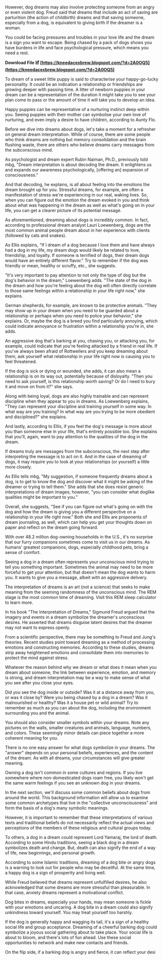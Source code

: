 However, dog dreams may also involve protecting someone from an angry or even violent dog. Freud said that dreams that include an act of saving are parturition (the action of childbirth) dreams and that saving someone, especially from a dog, is equivalent to giving birth if the dreamer is a woman.
 
You could be facing pressures and troubles in your love life and the dream is a sign you want to escape. Being chased by a pack of dogs shows you have burdens in life and face psychological pressure, which means you need a rest.
 
**Download File 🗹 [https://kneedacexbrew.blogspot.com/?d=2A0OQ5](https://kneedacexbrew.blogspot.com/?d=2A0OQ5)**


 
To dream of a sweet little puppy is said to characterise your happy-go-lucky personality. It could be an indication a relationship or friendships are growing deeper with passing time. A litter of newborn puppies in your dream can be a representation of the duration it might take you to see your plan come to pass or the amount of time it will take you to develop an idea.
 
Happy puppies can be representative of a nurturing instinct deep within you. Seeing puppies with their mother can symbolise your own love of nurturing, and even imply a desire to have children, according to Aunty Flo.
 
Before we dive into dreams about dogs, let's take a moment for a refresher on general dream interpretation. While of course, there are some people who think dreams are nothing but memory consolidation and the brain flushing waste, there are others who believe dreams carry messages from the subconscious mind.
 
As psychologist and dream expert Rubin Naiman, Ph.D., previously told mbg, "Dream interpretation is about decoding the dream. It enlightens us and expands our awareness psychologically, [offering an] expansion of consciousness."
 
And that decoding, he explains, is all about feeling into the emotions the dream brought up for you. Stressful dreams, for example, are often a manifestation of stress we're experiencing in our real, waking lives. So, when you can figure out the emotion the dream evoked in you and think about what was happening in the dream as well as what's going on in your life, you can get a clearer picture of its potential message.
 
As aforementioned, dreaming about dogs is incredibly common. In fact, according to professional dream analyst Lauri Loewenberg, dogs are the most common animal people dream about in her experience with clients (followed by cats and snakes).

As Ellis explains, "If I dream of a dog because I love them and have always had a dog in my life, my dream dogs would likely be related to love, friendship, and loyalty. If someone is terrified of dogs, their dream dogs would have an entirely different flavor." Try to remember if the dog was friendly or mean, healthy or scruffy, etc., she suggests.
 
"It's very important to pay attention to not only the type of dog but the dog's behavior in the dream," Loewenberg adds. "The state of the dog in the dream and how you're feeling about the dog will often directly correlate to those same feelings within a relationship in your life right now," she explains.
 
German shepherds, for example, are known to be protective animals. "They may show up in your dream when you need to be guarded about a relationship or perhaps when you need to police your behavior," she explains. Or, maybe the dog is a breed you find particularly annoying, which could indicate annoyance or frustration within a relationship you're in, she adds.
 
An aggressive dog that's barking at you, chasing you, or attacking you, for example, could indicate that you're feeling attacked by a friend in real life. If you've always been afraid of Rottweilers and you keep dreaming about them, ask yourself what relationship in your life right now is causing you to feel threatened.
 
If the dog is sick or dying or wounded, she adds, it can also mean a relationship is on its way out, potentially because of disloyalty. "Then you need to ask yourself, is this relationship worth saving? Or do I need to bury it and move on from it?" she says.
 
Along with being loyal, dogs are also highly trainable and can represent discipline when they appear to you in dreams. As Loewenberg explains, "They can represent your discipline and training yourself in some way. In what way are you training? In what way are you trying to be more obedient and disciplined?" she explains.
 
And lastly, according to Ellis, if you feel the dog's message is more about you than someone else in your life, that's entirely possible too. She explains that you'll, again, want to pay attention to the qualities of the dog in the dream.
 
If dreams truly are messages from the subconscious, the next step after interpreting the message is to act on it. And in the case of dreaming of dogs, it may require you to look at your relationships (or yourself) a little more closely.
 
As Ellis tells mbg, "My suggestion, if someone frequently dreams about a dog, is to get to know the dog and discover what it might be asking of the dreamer or trying to tell them." She adds that she does resist generic interpretations of dream images; however, "you can consider what doglike qualities might be important to you."
 
Overall, she suggests, "See if you can figure out what's going on with the dog and how the dream is giving you a different perspective on a relationship in your life right now." Both she and Ellis are proponents of dream journaling, as well, which can help you get your thoughts down on paper and reflect on the dream going forward.
 
With over 48.2 million dog-owning households in the U.S., it's no surprise that our furry companions sometimes come to visit us in our dreams. As humans' greatest companions, dogs, especially childhood pets, bring a sense of comfort.
 
Seeing a dog in a dream often represents your unconscious mind trying to tell you something important. Sometimes the animal may need to be more forceful to get your attention, but that doesn't mean the dog wants to harm you. It wants to give you a message, albeit with an aggressive delivery.
 
The interpretation of dreams is an art (not a science) that seeks to make meaning from the seeming randomness of the unconscious mind. The REM stage is the most common time of dreaming. Visit this REM sleep calculator to learn more.
 
In his book "The Interpretation of Dreams," Sigmund Freud argued that the imagery and events in a dream symbolize the dreamer's unconscious desires. He asserted that dreams disguise latent desires that the dreamer may not want to express openly.
 
From a scientific perspective, there may be something to Freud and Jung's theories. Recent studies point toward dreaming as a method of processing emotions and constructing memories. According to these studies, dreams strip away heightened emotions and consolidate them into memories to protect the mind against stress.
 
Whatever the reason behind why we dream or what does it mean when you dream about someone, the link between experience, emotion, and memory is strong, and dream interpretation may be a way to make sense of what you see after you close your eyes.
 
Did you see the dog inside or outside? Was it at a distance away from you, or was it close by? Were you being chased by a dog in a dream? Was it malnourished or healthy? Was it a house pet or wild animal? Try to remember as much as you can about the dog, including the environment surrounding you and the animal.
 
You should also consider smaller symbols within your dreams. Note any pictures on the walls, smaller creatures and animals, language, numbers, and colors. These seemingly minor details can piece together a more coherent meaning for you.
 
There is no one easy answer for what dogs symbolize in your dreams. The "answer" depends on your personal beliefs, experiences, and the content of the dream. As with all dreams, your circumstances will give greater meaning.
 
Owning a dog isn't common in some cultures and regions. If you live somewhere where non-domesticated dogs roam free, you likely won't get the same warm feelings if you see an unknown dog in your dreams.
 
In the next section, we'll discuss some common beliefs about dogs from around the world. This background information will allow us to examine some common archetypes that live in the "collective unconsciousness" and form the basis of a dog's many symbolic meanings.
 
However, it is important to remember that these interpretations of various texts and traditional beliefs do not necessarily reflect the actual views and perceptions of the members of these religious and cultural groups today.
 
To others, a dog in a dream could represent Lord Yamaraj, the lord of death. According to some Hindu traditions, seeing a black dog in a dream symbolizes death and change. But, death can also signify the end of a way of life, new beginnings, and personal growth.
 
According to some Islamic traditions, dreaming of a dog bite or angry dogs is a warning to look out for people who may be deceitful. At the same time, a happy dog is a sign of prosperity and living well.
 
While Freud believed that dreams represent unfulfilled desires, he also acknowledged that some dreams are more stressful than pleasurable. In that case, anxiety dreams represent a motivational conflict.
 
Dog bites in dreams, especially your hands, may mean someone is fickle with your emotions and uncaring. A dog bite in a dream could also signify unkindness toward yourself. You may treat yourself too harshly.
 
If the dog is generally happy and wagging its tail, it's a sign of a healthy social life and group acceptance. Dreaming of a cheerful barking dog could symbolize a joyous social gathering about to take place. Your social life is about to bloom, and there's lots of fun ahead. Use these social opportunities to network and make new contacts and friends.
 
On the flip side, if a barking dog is angry and fierce, it can reflect your desi